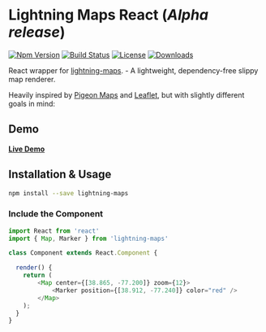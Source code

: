 # Lightning Maps React (*Alpha release*)

[![Npm Version][npm-version-image]][npm-version-url]
[![Build Status][travis-svg]][travis-url]
[![License][license-image]][license-url]
[![Downloads][downloads-image]][downloads-url]

React wrapper for [lightning-maps](https://github.com/geocodio/lightning-maps). - A lightweight, dependency-free slippy map renderer.

Heavily inspired by [Pigeon Maps](https://github.com/mariusandra/pigeon-maps) and [Leaflet](https://leafletjs.com), but with slightly different goals in mind:

## Demo

[**Live Demo**](https://geocodio.github.io/lightning-maps-react/)

## Installation & Usage

```bash
npm install --save lightning-maps
```

### Include the Component

```javascript
import React from 'react'
import { Map, Marker } from 'lightning-maps'

class Component extends React.Component {

  render() {
    return (
        <Map center={[38.865, -77.200]} zoom={12}>
            <Marker position={[38.912, -77.240]} color="red" />
        </Map>
    );
  }
}
```

[travis-svg]: https://travis-ci.org/geocodio/lightning-maps.svg
[travis-url]: https://travis-ci.org/geocodio/lightning-maps
[license-image]: http://img.shields.io/npm/l/lightning-maps.svg
[license-url]: LICENSE
[downloads-image]: http://img.shields.io/npm/dm/lightning-maps.svg
[downloads-url]: http://npm-stat.com/charts.html?package=lightning-maps
[npm-version-image]: https://img.shields.io/npm/v/lightning-maps.svg
[npm-version-url]: https://www.npmjs.com/package/lightning-maps

